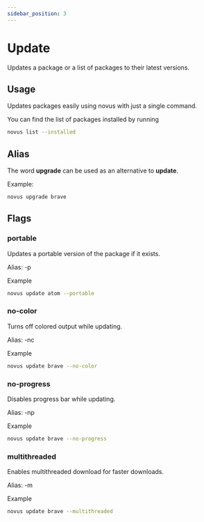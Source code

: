 ```yaml
---
sidebar_position: 3
---
```


# Update

Updates a package or a list of packages to their latest versions.

## Usage

Updates packages easily using novus with just a single command.

You can find the list of packages installed by running

```bash
novus list --installed
```

## Alias

The word **upgrade** can be used as an alternative to **update**.

Example:

```bash
novus upgrade brave
```

## Flags

### portable

Updates a portable version of the package if it exists.

Alias: -p

Example

```bash
novus update atom --portable
```

### no-color

Turns off colored output while updating.

Alias: -nc

Example

```bash
novus update brave --no-color
```

### no-progress

Disables progress bar while updating.

Alias: -np

Example

```bash
novus update brave --no-progress
```

### multithreaded

Enables multithreaded download for faster downloads.

Alias: -m

Example

```bash
novus update brave --multithreaded
```
